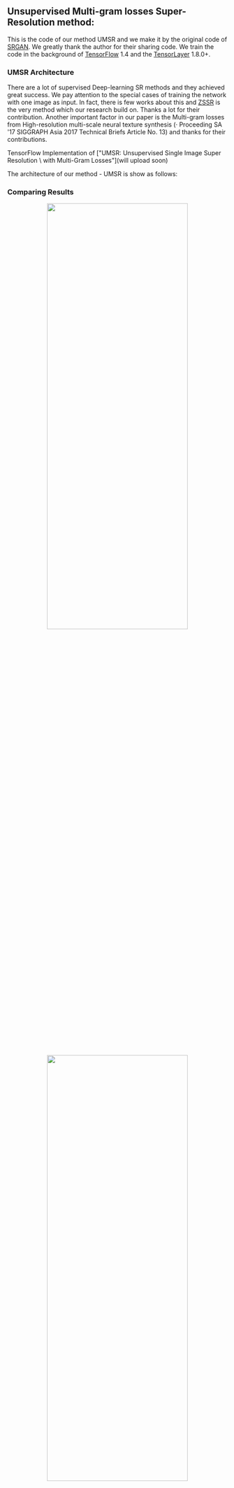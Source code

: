 ## Unsupervised Multi-gram losses Super-Resolution method:

This is the code of our method UMSR and we make it by the original code of [SRGAN](https://github.com/tensorlayer/srgan). We greatly thank the author for their sharing code. 
We train the code in the background of [TensorFlow](https://www.tensorflow.org) 1.4 and the [TensorLayer](https://github.com/tensorlayer/tensorlayer) 1.8.0+.


### UMSR Architecture
There are a lot of supervised Deep-learning SR methods and they achieved great success. We pay attention to the special cases of training the network with one image as input.
In fact, there is few works about this and [ZSSR](https://github.com/assafshocher/ZSSR) is the very method which our research build on. Thanks a lot for their contribution.
Another important factor in our paper is the Multi-gram losses from High-resolution multi-scale neural texture synthesis (· Proceeding SA '17 SIGGRAPH Asia 2017 Technical 
Briefs Article No. 13) and thanks for their contributions.

TensorFlow Implementation of ["UMSR: Unsupervised Single Image Super Resolution \\ with Multi-Gram Losses"](will upload soon)

The architecture of our method - UMSR is show as follows:



### Comparing Results

<a href="http://tensorlayer.readthedocs.io">
<div align="center">
	<img src="img/SRGAN_Result2.png" width="80%" height="50%"/>
</div>
</a>

<a href="http://tensorlayer.readthedocs.io">
<div align="center">
	<img src="img/SRGAN_Result3.png" width="80%" height="50%"/>
</div>
</a>

### Prepare Data and Pre-trained VGG

- 1. You need to download the pretrained VGG19 model in [here](https://mega.nz/#!xZ8glS6J!MAnE91ND_WyfZ_8mvkuSa2YcA7q-1ehfSm-Q1fxOvvs) as [tutorial_vgg19.py](https://github.com/zsdonghao/tensorlayer/blob/master/example/tutorial_vgg19.py) show.
- 2. You need to have the input image for training.
  - You need to generate the training dataset by the data generator first.
  - The weakness of our method is that you need to train a special network for the image and the pretrained model can be used just for this image.
  - You need to change the address of your generation in the config file. 
  - For the test iamge, you need to put the original input image in the LR test folder.



### Run

```python
config.TRAIN.img_path = "your_image_folder/"
```

- Start training.

```bash
python main.py
```


```bash
python main.py --mode=evaluate 
```

### Author
- [Yong shi]
- [Biao Li](https://github.com/Sudo-Biao) 
- [Zhiquan qi](https://github.com/qizhiquan)
- [Yingjie Tian]
- [Jiabin Liu]

### License

- For academic and non-commercial use only.
- For commercial use, please contact qizhiquan@foxmail.com.
